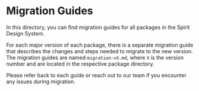 # Migration Guides

In this directory, you can find migration guides for all packages in the Spirit Design System.

For each major version of each package, there is a separate migration guide that describes the changes
and steps needed to migrate to the new version. The migration guides are named `migration-vX.md`,
where `X` is the version number and are located in the respective package directory.

Please refer back to each guide or reach out to our team if you encounter any issues during migration.
